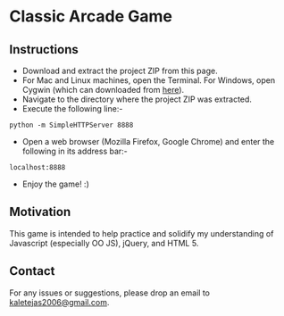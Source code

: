 # Classic Arcade Game

## Instructions

- Download and extract the project ZIP from this page.
- For Mac and Linux machines, open the Terminal. For Windows, open Cygwin (which can downloaded from [here](http://cygwin.com/install.html})).
- Navigate to the directory where the project ZIP was extracted.
- Execute the following line:-
```
python -m SimpleHTTPServer 8888
```
- Open a web browser (Mozilla Firefox, Google Chrome) and enter the following in its address bar:-
```
localhost:8888
```
- Enjoy the game! :)

## Motivation

This game is intended to help practice and solidify my understanding of Javascript (especially OO JS), jQuery, and HTML 5.

## Contact

For any issues or suggestions, please drop an email to [kaletejas2006@gmail.com](mailto:kaletejas2006@gmail.com).
